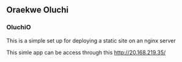 ## Oraekwe Oluchi 
### OluchiO

This is a simple set up for deploying a static site on an nginx server

This simle app can be access through this  http://20.168.219.35/ 